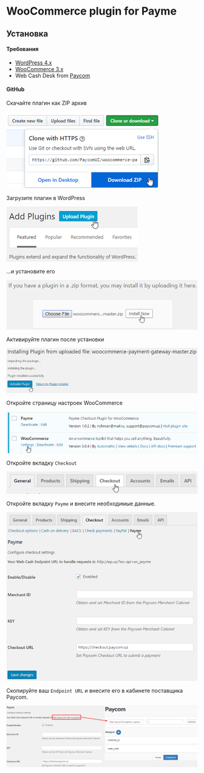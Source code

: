 # WooCommerce plugin for Payme

## Установка

#### Требования

- [WordPress 4.x](https://wordpress.org/)
- [WooCommerce 3.x](https://woocommerce.com/)
- Web Cash Desk from [Paycom](http://paycom.uz/)

#### GitHub

Скачайте плагин как ZIP архив

![Download ZIP](images/download-zip.png)

Загрузите плагин в WordPress

![Upload plugin](images/upload-plugin.png)

...и установите его

![Install plugin from ZIP](images/install-from-zip.png)

Активируйте плагин после установки

![Activate plugin](images/activate-plugin.png)

Откройте страницу настроек WooCommerce

![WooCommerce Settings page](images/woocommerce-settings.png)

Откройте вкладку `Checkout`

![Checkout Tab](images/checkout-tab.png)

Откройте вкладку `Payme` и внесите необходимые данные.

![Payme Settings](images/payme-settings.png)

Скопируйте ваш `Endpoint URL` и внесите его в кабинете поставщика Paycom.

![Set Endpoint URL](images/endpoint-url.png)

